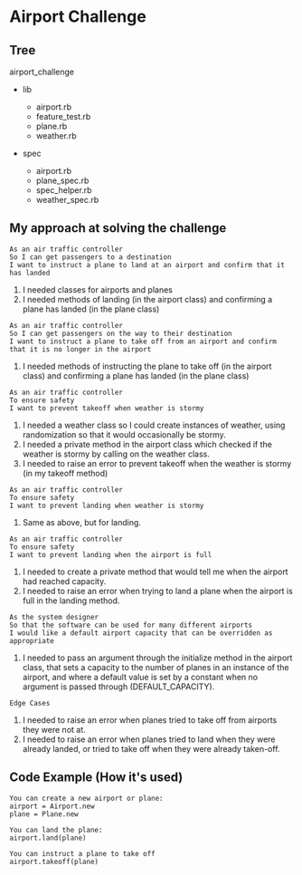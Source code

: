Airport Challenge
=================
Tree
---------
airport_challenge
- lib
  - airport.rb
  - feature_test.rb
  - plane.rb
  - weather.rb

- spec
  - airport.rb
  - plane_spec.rb
  - spec_helper.rb
  - weather_spec.rb

My approach at solving the challenge
---------
```
As an air traffic controller
So I can get passengers to a destination
I want to instruct a plane to land at an airport and confirm that it has landed
```

1. I needed classes for airports and planes
2. I needed methods of landing (in the airport class) and confirming a plane has landed (in the plane class)


```
As an air traffic controller
So I can get passengers on the way to their destination
I want to instruct a plane to take off from an airport and confirm that it is no longer in the airport
```

1. I needed methods of instructing the plane to take off (in the airport class) and confirming a plane has landed (in the plane class)

```
As an air traffic controller
To ensure safety
I want to prevent takeoff when weather is stormy
```

1. I needed a weather class so I could create instances of weather, using randomization so that it would occasionally be stormy.
2. I needed a private method in the airport class which checked if the weather is stormy by calling on the weather class.
3. I needed to raise an error to prevent takeoff when the weather is stormy (in my takeoff method)

```
As an air traffic controller
To ensure safety
I want to prevent landing when weather is stormy
```

1. Same as above, but for landing.

```
As an air traffic controller
To ensure safety
I want to prevent landing when the airport is full
```

1. I needed to create a private method that would tell me when the airport had reached capacity.
2. I needed to raise an error when trying to land a plane when the airport is full in the landing method.

```
As the system designer
So that the software can be used for many different airports
I would like a default airport capacity that can be overridden as appropriate
```

1. I needed to pass an argument through the initialize method in the airport class, that sets a capacity to the number of planes in an instance of the airport, and where a default value is set by a constant when no argument is passed through (DEFAULT_CAPACITY).

```
Edge Cases
```
1. I needed to raise an error when planes tried to take off from airports they were not at.
2. I needed to raise an error when planes tried to land when they were already landed, or tried to take off when they were already taken-off.

Code Example (How it's used)
-----
```
You can create a new airport or plane:
airport = Airport.new
plane = Plane.new

You can land the plane:
airport.land(plane)

You can instruct a plane to take off
airport.takeoff(plane)
```
